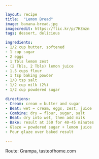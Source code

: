 ```yaml
---

layout: recipe
title:  "Lemon Bread"
image: banana-bread.jpg
imagecredit: https://flic.kr/p/7HZmzn
tags: dessert, delicious

ingredients:
- 1/2 cup butter, softened
- 1 cup sugar
- 2 eggs
- 1 Tbls lemon zest
- (2 Tbls, 2 Tbls) lemon juice
- 1.5 cups flour
- 1 tsp baking powder
- 1/8 tsp salt
- 1/2 cup milk (2%)
- 1/2 cup powdered sugar

directions:
- Cream: cream = butter and sugar
- Beat: wet = cream, eggs, zest, juice
- Combine: dry = flour, sugar, salt
- Beat: dry into wet, then add milk
- Bake: result at 350 for 40-45 minutes
- Glaze = powdered sugar + lemon juice
- Pour glaze over baked result

---
```


Route: Grampa, tasteofhome.com
